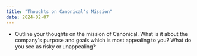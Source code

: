 ```yaml
---
title: "Thoughts on Canonical's Mission"
date: 2024-02-07
---
```


- Outline your thoughts on the mission of Canonical. What is it about the company's purpose and goals which is most appealing to you? What do you see as risky or unappealing?